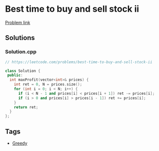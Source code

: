 # Best time to buy and sell stock ii

[Problem link](https://leetcode.com/problems/best-time-to-buy-and-sell-stock-ii)

## Solutions


### Solution.cpp
```cpp
// https://leetcode.com/problems/best-time-to-buy-and-sell-stock-ii

class Solution {
 public:
  int maxProfit(vector<int>& prices) {
    int ret = 0, N = prices.size();
    for (int i = 0; i < N; i++) {
      if (i < N - 1 and prices[i] < prices[i + 1]) ret -= prices[i];
      if (i > 0 and prices[i] > prices[i - 1]) ret += prices[i];
    }
    return ret;
  }
};
```
## Tags

* [Greedy](/README.md#Greedy)
